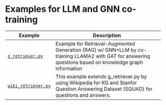 # Examples for LLM and GNN co-training

| Example                                    | Description                                                                                                                                             |
| ------------------------------------------ | ------------------------------------------------------------------------------------------------------------------------------------------------------- |
| [`g_retriever.py`](./g_retriever.py)       | Example for Retrieval-Augmented Generation (RAG) w/ GNN+LLM by co-training LLAMA2 with GAT for answering questions based on knowledge graph information |
| [`wiki_retriever.py`](./wiki_retriever.py) | This example extends g_retriever.py by using Wikipedia for KG and Stanfor Question Answering Dataset (SQUAD) for questions and answers.                 |
